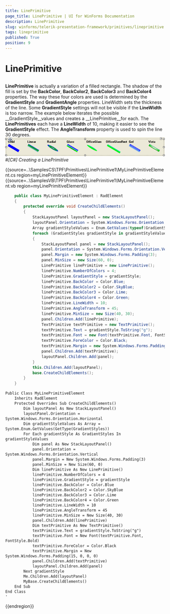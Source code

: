 ```yaml
---
title: LinePrimitive
page_title: LinePrimitive | UI for WinForms Documentation
description: LinePrimitive
slug: winforms/telerik-presentation-framework/primitives/lineprimitive
tags: lineprimitive
published: True
position: 9
---
```


# LinePrimitive



## 

__LinePrimitive__ is actually a variation of a filled rectangle.
          The shadow of the fill is set by the __BackColor__,
          __BackColor2__, __BackColor3__ and __BackColor4__
          properties. The way these four colors are used is determined by the __GradientStyle__
          and __GradientAngle__ properties.
          LineWidth sets the thickness of the line.
          Some __GradientStyle__ settings will not be visible if the __LineWidth__ is too narrow.
          The example below iterates the possible __GradientStyle__values and creates a
          __LinePrimitive__for each. The __LinePrimitives__ each have
          a __LineWidth__ of 10, making it easier to see the __GradientStyle__ effect.
          The __AngleTransform__ property is used to spin the line 30 degrees.
        ![tpf-primitives-lineprimitive 001](images/tpf-primitives-lineprimitive001.png)#_[C#] Creating a LinePrimitive_

	



{{source=..\SamplesCS\TPF\Primitives\LinePrimitive1\MyLinePrimitiveElement.cs region=myLinePrimitiveElement}} 
{{source=..\SamplesVB\TPF\Primitives\LinePrimitive1\MyLinePrimitiveElement.vb region=myLinePrimitiveElement}} 

````C#
    public class MyLinePrimitiveElement : RadElement
    {
        protected override void CreateChildElements()
        {
            StackLayoutPanel layoutPanel = new StackLayoutPanel();
            layoutPanel.Orientation = System.Windows.Forms.Orientation.Horizontal;
            Array gradientStyleValues = Enum.GetValues(typeof(GradientStyles));
            foreach (GradientStyles gradientStyle in gradientStyleValues)
            {
                StackLayoutPanel panel = new StackLayoutPanel();
                panel.Orientation = System.Windows.Forms.Orientation.Vertical;
                panel.Margin = new System.Windows.Forms.Padding(3);
                panel.MinSize = new Size(60, 0);
                LinePrimitive linePrimitive = new LinePrimitive();
                linePrimitive.NumberOfColors = 4;
                linePrimitive.GradientStyle = gradientStyle;
                linePrimitive.BackColor = Color.Blue;
                linePrimitive.BackColor2 = Color.SkyBlue;
                linePrimitive.BackColor3 = Color.Lime;
                linePrimitive.BackColor4 = Color.Green;
                linePrimitive.LineWidth = 10;
                linePrimitive.AngleTransform = 45;
                linePrimitive.MinSize = new Size(40, 30);
                panel.Children.Add(linePrimitive);
                TextPrimitive textPrimitive = new TextPrimitive();
                textPrimitive.Text = gradientStyle.ToString("g");
                textPrimitive.Font = new Font(textPrimitive.Font, FontStyle.Bold);
                textPrimitive.ForeColor = Color.Black;
                textPrimitive.Margin = new System.Windows.Forms.Padding(15, 0, 0, 0);
                panel.Children.Add(textPrimitive);
                layoutPanel.Children.Add(panel);
            }
            this.Children.Add(layoutPanel);
            base.CreateChildElements();
        }
    }
````
````VB.NET
Public Class MyLinePrimitiveElement
    Inherits RadElement
    Protected Overrides Sub CreateChildElements()
        Dim layoutPanel As New StackLayoutPanel()
        layoutPanel.Orientation = System.Windows.Forms.Orientation.Horizontal
        Dim gradientStyleValues As Array = System.Enum.GetValues(GetType(GradientStyles))
        For Each gradientStyle As GradientStyles In gradientStyleValues
            Dim panel As New StackLayoutPanel()
            panel.Orientation = System.Windows.Forms.Orientation.Vertical
            panel.Margin = New System.Windows.Forms.Padding(3)
            panel.MinSize = New Size(60, 0)
            Dim linePrimitive As New LinePrimitive()
            linePrimitive.NumberOfColors = 4
            linePrimitive.GradientStyle = gradientStyle
            linePrimitive.BackColor = Color.Blue
            linePrimitive.BackColor2 = Color.SkyBlue
            linePrimitive.BackColor3 = Color.Lime
            linePrimitive.BackColor4 = Color.Green
            linePrimitive.LineWidth = 10
            linePrimitive.AngleTransform = 45
            linePrimitive.MinSize = New Size(40, 30)
            panel.Children.Add(linePrimitive)
            Dim textPrimitive As New TextPrimitive()
            textPrimitive.Text = gradientStyle.ToString("g")
            textPrimitive.Font = New Font(textPrimitive.Font, FontStyle.Bold)
            textPrimitive.ForeColor = Color.Black
            textPrimitive.Margin = New System.Windows.Forms.Padding(15, 0, 0, 0)
            panel.Children.Add(textPrimitive)
            layoutPanel.Children.Add(panel)
        Next gradientStyle
        Me.Children.Add(layoutPanel)
        MyBase.CreateChildElements()
    End Sub
End Class
'
````

{{endregion}} 




